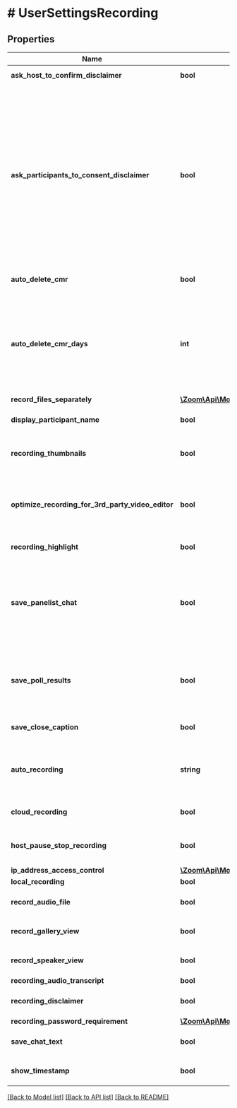 # # UserSettingsRecording

## Properties

Name | Type | Description | Notes
------------ | ------------- | ------------- | -------------
**ask_host_to_confirm_disclaimer** | **bool** | Ask host to confirm the disclaimer. | [optional]
**ask_participants_to_consent_disclaimer** | **bool** | This field can be used if &#x60;recording_disclaimer&#x60; is set to true. This field indicates whether or not you would like to ask participants for consent when a recording starts. The value can be one of the following:&lt;br&gt; * &#x60;true&#x60;: Ask participants for consent when a recording starts. &lt;br&gt; * &#x60;false&#x60;: Do not ask participants for consent when a recording starts. | [optional]
**auto_delete_cmr** | **bool** | Auto delete cloud recordings. | [optional] [default to false]
**auto_delete_cmr_days** | **int** | When the &#x60;auto_delete_cmr&#x60; value is &#x60;true&#x60;, this value is the number of days before the auto-deletion of cloud recordings:  * &#x60;30&#x60; — 30 days.  * &#x60;60&#x60; — 60 days.  * &#x60;90&#x60; — 90 days.  * &#x60;120&#x60; — 120 days. | [optional]
**record_files_separately** | [**\Zoom\Api\Model\UserSettingsRecordingRecordFilesSeparately**](UserSettingsRecordingRecordFilesSeparately.md) |  | [optional]
**display_participant_name** | **bool** | Display participants&#39; names in the recording. | [optional]
**recording_thumbnails** | **bool** | Record thumbnails of the presenter when they are sharing their screen. | [optional]
**optimize_recording_for_3rd_party_video_editor** | **bool** | Optimize recordings for a 3rd party video editor. This may increase the file size and the time it takes to generate recording files. | [optional]
**recording_highlight** | **bool** | Enable the [recording highlights](https://support.zoom.us/hc/en-us/articles/360060802432) feature. | [optional]
**save_panelist_chat** | **bool** | Save panelist chat to the recording. This setting saves messages sent by panelists during a webinar to either all panelists or all panelists and attendees to the recording. | [optional]
**save_poll_results** | **bool** | Save poll results shared during the meeting or webinar. This also includes poll results shared during the meeting or webinar. | [optional]
**save_close_caption** | **bool** | Save [closed captions](https://support.zoom.us/hc/en-us/articles/207279736) as a VTT (Video Track Text) file. | [optional]
**auto_recording** | **string** | Automatic recording:&lt;br&gt;&#x60;local&#x60; - Record on local.&lt;br&gt;&#x60;cloud&#x60; - Record on cloud.&lt;br&gt;&#x60;none&#x60; - Disabled. | [optional] [default to 'local']
**cloud_recording** | **bool** | Cloud recording. | [optional] [default to false]
**host_pause_stop_recording** | **bool** | Host can pause or stop the auto recording in the cloud. | [optional] [default to false]
**ip_address_access_control** | [**\Zoom\Api\Model\AccountSettingsRecordingIpAddressAccessControl**](AccountSettingsRecordingIpAddressAccessControl.md) |  | [optional]
**local_recording** | **bool** | Local recording. | [optional]
**record_audio_file** | **bool** | Record one audio file for all participants. | [optional] [default to false]
**record_gallery_view** | **bool** | Record the gallery view. | [optional] [default to false]
**record_speaker_view** | **bool** | Record the active speaker view. | [optional] [default to false]
**recording_audio_transcript** | **bool** | Audio transcript. | [optional]
**recording_disclaimer** | **bool** | Show a disclaimer to participants before a recording starts | [optional]
**recording_password_requirement** | [**\Zoom\Api\Model\UserSettingsRecordingRecordingPasswordRequirement**](UserSettingsRecordingRecordingPasswordRequirement.md) |  | [optional]
**save_chat_text** | **bool** | Save chat text from the meeting. | [optional] [default to false]
**show_timestamp** | **bool** | Show timestamp on video. | [optional] [default to false]

[[Back to Model list]](../../README.md#models) [[Back to API list]](../../README.md#endpoints) [[Back to README]](../../README.md)
